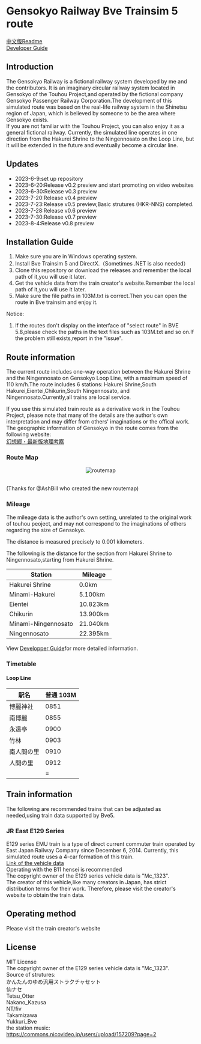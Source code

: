 # Gensokyo Railway Bve Trainsim 5 route
[中文版Readme](https://github.com/noname390/BVE-Gensokyo-Railway/blob/main/README_zh_cn.md)<br>
[Developer Guide](https://github.com/noname390/BVE-Gensokyo-Railway/blob/main/dev.md)<br>
## Introduction
The Gensokyo Railway is a fictional railway system developed by me and the contributors. It is an imaginary circular railway system located in Gensokyo of the Touhou Project,and operated by the fictional company Gensokyo Passenger Railway Corporation.The development of this simulated route was based on the real-life railway system in the Shinetsu region of Japan, which is believed by someone to be the area where Gensokyo exists.<br>
If you are not familiar with the Touhou Project, you can also enjoy it as a general fictional railway.
Currently, the simulated line operates in one direction from the Hakurei Shrine to the Ningennosato on the Loop Line, but it will be extended in the future and eventually become a circular line.
## Updates
- 2023-6-9:set up repository
- 2023-6-20:Release v0.2 preview and start promoting on video websites
- 2023-6-30:Release v0.3 preview
- 2023-7-20:Release v0.4 preview
- 2023-7-23:Release v0.5 preview,Basic strutures (HKR-NNS) completed.
- 2023-7-28:Release v0.6 preview
- 2023-7-30:Release v0.7 preview
- 2023-8-4:Release v0.8 preview

## Installation Guide
1. Make sure you are in Windows operating system.
2. Install Bve Trainsim 5 and DirectX.（Sometimes .NET is also needed）
3. Clone this repository or download the releases and remember the local path of it,you will use it later.
4. Get the vehicle data from the train creator's website.Remember the local path of it,you will use it later.
5. Make sure the file paths in 103M.txt is correct.Then you can open the route in Bve trainsim and enjoy it.<br>

Notice:
1. If the routes don't display on the interface of "select route" in BVE 5.8,please check the paths in the text files such as 103M.txt and so on.If the problem still exists,report in the "issue".    

## Route information
The current route includes one-way operation between the Hakurei Shrine and the Ningennosato on Gensokyo Loop Line, with a maximum speed of 110 km/h.The route includes 6 stations:  Hakurei Shrine,South Hakurei,Eientei,Chikurin,South Ningennosato, and Ningennosato.Currently,all trains are local service. 

If you use this simulated train route as a derivative work in the Touhou Project, please note that many of the details are the author's own interpretation and may differ from others' imaginations or the offical work. The geographic information of Gensokyo in the route comes from the following website:<br>
[幻想郷・最新版地理考察](https://yotogiluminary.wixsite.com/website/post/000014)<br>
### Route Map
<p align="center">
    <img src="https://github.com/noname390/BVE-Gensokyo-Railway/blob/main/intro/Gensokyo_CircleLine_RailMap.drawio.png" alt="routemap";>
</p>
<br>
(Thanks for @AshBill who created the new routemap)

### Mileage
The mileage data is the author's own setting, unrelated to the original work of touhou peoject, and may not correspond to the imaginations of others regarding the size of Gensokyo. 

The distance is measured precisely to 0.001 kilometers. 

The following is the distance for the section from Hakurei Shrine to Ningennosato,starting from Hakurei Shrine.

| Station | Mileage |
|--- |---|
| Hakurei Shrine | 0.0km |
| Minami-Hakurei | 5.100km |
| Eientei | 10.823km |
| Chikurin | 13.900km |
| Minami-Ningennosato | 21.040km |
| Ningennosato | 22.395km |

View [Developper Guide](https://github.com/noname390/BVE-Gensokyo-Railway/blob/main/dev.md)for more detailed information.
### Timetable
#### Loop Line

|駅名      |普通 103M|
|---       |---      |
|博麗神社  |    0851  | 
|南博麗    | 	0855  |
|永遠亭    | 	0900  |
|竹林      | 	0903  |
|南人間の里| 	0910  |
|人間の里  | 	0912  |
|         | 	=	  | 

## Train information
The following are recommended trains that can be adjusted as needed,using train data supported by Bve5.
### JR East E129 Series
E129 series EMU train is a type of direct current commuter train operated by East Japan Railway Company since December 6, 2014. Currently, this simulated route uses a 4-car formation of this train.<br>
[Link of the vehicle data](https://mc1323bve.blogspot.com/2020/03/jr-e129.html)<br>
Operating with the B11 hensei is recommended<br>
The copyright owner of the E129 series vehicle data is "Mc_1323".<br>
The creator of this vehicle,like many creators in Japan, has strict distribution terms for their work. Therefore, please visit the creator's website to obtain the train data.<br>
## Operating method
Please visit the train creator's website
## License
MIT License<br>
The copyright owner of the E129 series vehicle data is "Mc_1323".<br>
Source of strutures:<br>
かんたんのゆめ汎用ストラクチャセット<br>
仙ナセ<br>
Tetsu_Otter<br>
Nakano_Kazusa<br>
NT/fiv<br>
Takamizawa<br>
Yukkuri_Bve<br>
the station music:<br>
https://commons.nicovideo.jp/users/upload/157209?page=2
